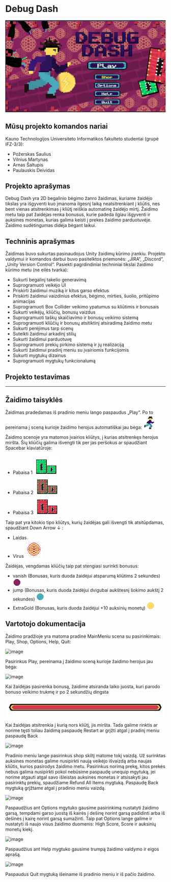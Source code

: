 # Debug Dash

![Gameplay Screenshot](Packages/MainMeniu.png)

## Mūsų projekto komandos nariai
Kauno Technologijos Universiteto Informatikos fakulteto studentai (grupė IFZ-3/3):

- Požerskas Saulius
- Vilnius Martynas
- Arnas Šaltupis
- Paulauskis Deividas


## Projekto aprašymas
Debug Dash yra 2D begalinio bėgimo žanro žaidimas, kuriame žaidėjo tikslas yra išgyventi kuo įmanoma ilgesnį laiką neatsitrenkiant į kliūtis, nes bent vienas atsitrenkimas į kliūtį reiškia automatinę žaidėjo mirtį. Žaidimo metu taip pat žaidėjas renka bonusus, kurie padeda ilgiau išgyventi ir auksines monetas, kurias galima keisti į prekes žaidimo parduotuvėje. Žaidimo sudėtingumas didėja bėgant laikui.

## Techninis aprašymas

Žaidimas buvo sukurtas pasinaudojus Unity žaidimų kūrimo įrankiu. Projekto valdymui ir komandos darbui buvo pasitelktos priemonės: „JIRA“, „Discord“, „Unity Version Control“. Pasiekti pagrdindiniai techniniai tikslai žaidimo kūrimo metu (ne eilės tvarka):

- Sukurti begalinį takelio generavimą
- Suprogramuoti veikėjo UI
- Priskirti žaidimui muziką ir kitus garso efektus
- Priskirti žaidimui vaizdinius efektus, bėgimo, mirties, šuolio, pritūpimo animacijas
- Suprogramuoti Box Collider veikimo ypatumus su kliūtimis ir bonusais
- Sukurti veikėjų, kliūčių, bonusų vaizdus
- Suprogramuoti taškų skaičiavimo ir bonusų veikimo sistemą
- Suprogramuoti kliūčių ir bonusų atsitiktinį atsiradimą žaidimo metu
- Sukurti perėjimus tarp scenų
- Suteikti žaidimui arkadinį stilių
- Sukurti žaidimui parduotuvę
- Suprogramuoti prekių pirkimo sistemą ir jų realizaciją
- Sukurti žaidimui pradinį meniu su įvairiomis funkcijomis
- Sukurti mygtukų dizainus
- Suprogramuoti mygtukų funkcionalumą

## Projekto testavimas

----

## Žaidimo taisyklės

Žaidimas pradedamas iš pradinio meniu lango paspaudus „Play“. Po to pereinama į sceną kurioje žaidimo herojus automatiškai jau bėga:
![Gameplay Screenshot](Packages/Zmogeliukas.png)


Žaidimo scenoje yra matomos įvairios kliūtys, į kurias atsitrenkęs herojus miršta. Šių kliūčių galima išvengti tik per jas peršokus ar spaudžiant Spacebar klaviatūroje:
- Pabaisa 1
![Gameplay Screenshot](Packages/Pabaisa4.png)
- Pabaisa 2
![Gameplay Screenshot](Packages/Pabaisa5.png)
- Pabaisa 3
![Gameplay Screenshot](Packages/Pabaisa6.png)

Taip pat yra kitokio tipo kliūtys, kurių žaidėjas gali išvengti tik atsitūpdamas, spaudžiant Down Arrow ↓ :
- Laidas
- Virus
![Gameplay Screenshot](Packages/virus.png)

Žaidėjas, vengdamas kliūčių taip pat stengiasi surinkti bonusus:
- vanish (Bonusas, kuris duoda žaidėjui atsparumą kliūtims 2 sekundes)
![Gameplay Screenshot](Packages/vanish.png)
- jump (Bonusas, kuris duoda žaidėjui dvigubai aukštesnį šokimo aukštį 2 sekundes)
![Gameplay Screenshot](Packages/jump.png)
- ExtraGold (Bonusas, kuris duoda žaidėjui +10 auksinių monetų)
![Gameplay Screenshot](Packages/lightning.png)

## Vartotojo dokumentacija

Žaidimo pradžioje yra matoma pradinė MainMeniu scena su pasirinkimais: Play, Shop, Options, Help, Quit:

![image](https://github.com/user-attachments/assets/242b29b9-ef2c-42bc-b48e-05cd531f9650)

Pasirinkus Play, pereinama į žaidimo sceną kurioje žaidimo herojus jau bėga:

![image](https://github.com/user-attachments/assets/1f5c270f-6a57-4752-b005-4d2747ef8aad)

Kai žaidėjas pasirenka bonusą, žaidime atsiranda laiko juosta, kuri parodo bonuso veikimo trukmę ir po 2 sekundžių dingsta

![Gameplay Screenshot](Packages/duration.png)

Kai žaidėjas atsitrenkia į kurią nors kliūtį, jis miršta. Tada galime rinktis ar norime tęsti toliau žaidimą paspaudę Restart ar grįžti atgal į pradinį meniu paspaudę Back

![image](https://github.com/user-attachments/assets/c7237121-193a-432b-8eb5-d4b24f55c17f)

Pradinio meniu lange pasirinkus shop skiltį matome tokį vaizdą. Už surinktas auksines monetas galime nusipirkti naują veikėjo išvaizdą arba naujas kliūtis, kurios pasirodys žaidimo metu. Pasirinkus norimą prekę, kitos prekės nebus galima nusipirkti pokol nebūsime paspaudę unequip mgytuką, jei norime atgauti atgal savo išleistas auksines monetas ir atsisakyti jau pasirinktų prekių, spaudžiame Refund All Items mygtuką. Paspaudę Back mygtuką grįžtame atgal į pradinio meniu vaizdą.

![image](https://github.com/user-attachments/assets/a341b116-881f-4b32-9539-f93cfe805635)

Paspaudžius ant Options mgytuko gausime pasirinkimą nustatyti žaidimo garsą, tempdami garso juostą iš kairės į dešinę norint garsą padidinti arba iš dešinės į kairę norint garsą sumažinti. Taip pat Options lange galime ir nustatyti iš naujo visus žaidimo duomenis: High Score, Score ir auksinių monetų kiekį.

![image](https://github.com/user-attachments/assets/04dc55e1-c78f-488e-af93-514aa29721e4)

Paspaudžius ant Help mygtuko gausime trumpą žaidimo valdymo ir eigos aprašą.

![image](https://github.com/user-attachments/assets/d63df4af-b911-4bcb-85de-e27d972c0255)

Paspaudus Quit mygtuką išeiname iš pradinio meniu ir iš pačio žaidimo.












